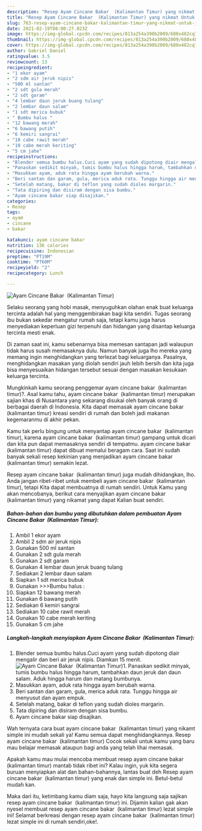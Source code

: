 ```yaml
---
description: "Resep Ayam Cincane Bakar  (Kalimantan Timur) yang nikmat Untuk Jualan"
title: "Resep Ayam Cincane Bakar  (Kalimantan Timur) yang nikmat Untuk Jualan"
slug: 763-resep-ayam-cincane-bakar-kalimantan-timur-yang-nikmat-untuk-jualan
date: 2021-02-19T08:00:27.023Z
image: https://img-global.cpcdn.com/recipes/813a254a390b2009/680x482cq70/ayam-cincane-bakar-kalimantan-timur-foto-resep-utama.jpg
thumbnail: https://img-global.cpcdn.com/recipes/813a254a390b2009/680x482cq70/ayam-cincane-bakar-kalimantan-timur-foto-resep-utama.jpg
cover: https://img-global.cpcdn.com/recipes/813a254a390b2009/680x482cq70/ayam-cincane-bakar-kalimantan-timur-foto-resep-utama.jpg
author: Gabriel Daniel
ratingvalue: 3.5
reviewcount: 13
recipeingredient:
- "1 ekor ayam"
- "2 sdm air jeruk nipis"
- "500 ml santan"
- "2 sdt gula merah"
- "2 sdt garam"
- "4 lembar daun jeruk buang tulang"
- "2 lembar daun salam"
- "1 sdt merica bubuk"
- " Bumbu halus "
- "12 bawang merah"
- "6 bawang putih"
- "6 kemiri sangrai"
- "10 cabe rawit merah"
- "10 cabe merah keriting"
- "5 cm jahe"
recipeinstructions:
- "Blender semua bumbu halus.Cuci ayam yang sudah dipotong diair mengalir dan beri air jeruk nipis. Diamkan 15 menit."
- "Panaskan sedikit minyak, tumis bumbu halus hingga harum, tambahkan daun jeruk dan daun salam. Aduk hingga harum dan matang bumbunya."
- "Masukkan ayam, aduk rata hingga ayam berubah warna."
- "Beri santan dan garam, gula, merica aduk rata. Tunggu hingga air menyusut dan ayam empuk."
- "Setelah matang, bakar di teflon yang sudah dioles margarin."
- "Tata dipiring dan disiram dengan sisa bumbu."
- "Ayam cincane bakar siap disajikan."
categories:
- Resep
tags:
- ayam
- cincane
- bakar

katakunci: ayam cincane bakar 
nutrition: 136 calories
recipecuisine: Indonesian
preptime: "PT19M"
cooktime: "PT60M"
recipeyield: "2"
recipecategory: Lunch

---
```



![Ayam Cincane Bakar  (Kalimantan Timur)](https://img-global.cpcdn.com/recipes/813a254a390b2009/680x482cq70/ayam-cincane-bakar-kalimantan-timur-foto-resep-utama.jpg)

Selaku seorang yang hobi masak, menyuguhkan olahan enak buat keluarga tercinta adalah hal yang menggembirakan bagi kita sendiri. Tugas seorang ibu bukan sekedar mengatur rumah saja, tetapi kamu juga harus menyediakan keperluan gizi terpenuhi dan hidangan yang disantap keluarga tercinta mesti enak.

Di zaman  saat ini, kamu sebenarnya bisa memesan santapan jadi walaupun tidak harus susah memasaknya dulu. Namun banyak juga lho mereka yang memang ingin menghidangkan yang terlezat bagi keluarganya. Pasalnya, menghidangkan masakan yang diolah sendiri jauh lebih bersih dan kita juga bisa menyesuaikan hidangan tersebut sesuai dengan masakan kesukaan keluarga tercinta. 



Mungkinkah kamu seorang penggemar ayam cincane bakar  (kalimantan timur)?. Asal kamu tahu, ayam cincane bakar  (kalimantan timur) merupakan sajian khas di Nusantara yang sekarang disukai oleh banyak orang di berbagai daerah di Indonesia. Kita dapat memasak ayam cincane bakar  (kalimantan timur) kreasi sendiri di rumah dan boleh jadi makanan kegemaranmu di akhir pekan.

Kamu tak perlu bingung untuk menyantap ayam cincane bakar  (kalimantan timur), karena ayam cincane bakar  (kalimantan timur) gampang untuk dicari dan kita pun dapat memasaknya sendiri di tempatmu. ayam cincane bakar  (kalimantan timur) dapat dibuat memalui beragam cara. Saat ini sudah banyak sekali resep kekinian yang menjadikan ayam cincane bakar  (kalimantan timur) semakin lezat.

Resep ayam cincane bakar  (kalimantan timur) juga mudah dihidangkan, lho. Anda jangan ribet-ribet untuk membeli ayam cincane bakar  (kalimantan timur), tetapi Kita dapat membuatnya di rumah sendiri. Untuk Kamu yang akan mencobanya, berikut cara menyajikan ayam cincane bakar  (kalimantan timur) yang nikamat yang dapat Kalian buat sendiri.

<!--inarticleads1-->

##### Bahan-bahan dan bumbu yang dibutuhkan dalam pembuatan Ayam Cincane Bakar  (Kalimantan Timur):

1. Ambil 1 ekor ayam
1. Ambil 2 sdm air jeruk nipis
1. Gunakan 500 ml santan
1. Gunakan 2 sdt gula merah
1. Gunakan 2 sdt garam
1. Gunakan 4 lembar daun jeruk buang tulang
1. Sediakan 2 lembar daun salam
1. Siapkan 1 sdt merica bubuk
1. Gunakan  &gt;&gt;&gt;Bumbu halus :
1. Siapkan 12 bawang merah
1. Gunakan 6 bawang putih
1. Sediakan 6 kemiri sangrai
1. Sediakan 10 cabe rawit merah
1. Gunakan 10 cabe merah keriting
1. Gunakan 5 cm jahe




<!--inarticleads2-->

##### Langkah-langkah menyiapkan Ayam Cincane Bakar  (Kalimantan Timur):

1. Blender semua bumbu halus.Cuci ayam yang sudah dipotong diair mengalir dan beri air jeruk nipis. Diamkan 15 menit.
<img src="https://img-global.cpcdn.com/steps/f3ab64c2e8989c1f/160x128cq70/ayam-cincane-bakar-kalimantan-timur-langkah-memasak-1-foto.jpg" alt="Ayam Cincane Bakar  (Kalimantan Timur)">1. Panaskan sedikit minyak, tumis bumbu halus hingga harum, tambahkan daun jeruk dan daun salam. Aduk hingga harum dan matang bumbunya.
1. Masukkan ayam, aduk rata hingga ayam berubah warna.
1. Beri santan dan garam, gula, merica aduk rata. Tunggu hingga air menyusut dan ayam empuk.
1. Setelah matang, bakar di teflon yang sudah dioles margarin.
1. Tata dipiring dan disiram dengan sisa bumbu.
1. Ayam cincane bakar siap disajikan.




Wah ternyata cara buat ayam cincane bakar  (kalimantan timur) yang nikamt simple ini mudah sekali ya! Kamu semua dapat menghidangkannya. Resep ayam cincane bakar  (kalimantan timur) Cocok sekali untuk kamu yang baru mau belajar memasak ataupun bagi anda yang telah lihai memasak.

Apakah kamu mau mulai mencoba membuat resep ayam cincane bakar  (kalimantan timur) mantab tidak ribet ini? Kalau ingin, yuk kita segera buruan menyiapkan alat dan bahan-bahannya, lantas buat deh Resep ayam cincane bakar  (kalimantan timur) yang enak dan simple ini. Betul-betul mudah kan. 

Maka dari itu, ketimbang kamu diam saja, hayo kita langsung saja sajikan resep ayam cincane bakar  (kalimantan timur) ini. Dijamin kalian gak akan nyesel membuat resep ayam cincane bakar  (kalimantan timur) lezat simple ini! Selamat berkreasi dengan resep ayam cincane bakar  (kalimantan timur) lezat simple ini di rumah sendiri,oke!.

